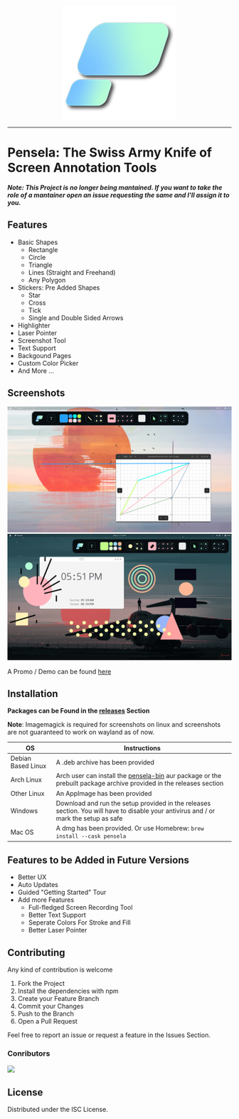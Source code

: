 <p align="center">
<img src="./assets/logo.png">
</p>

---

# Pensela: The Swiss Army Knife of Screen Annotation Tools

***Note: This Project is no longer being mantained. If you want to take the role of a mantainer open an issue requesting the same and I'll assign it to you.***

## Features

-   Basic Shapes
    -   Rectangle
    -   Circle
    -   Triangle
    -   Lines (Straight and Freehand)
    -   Any Polygon
-   Stickers: Pre Added Shapes
    -   Star
    -   Cross
    -   Tick
    -   Single and Double Sided Arrows
-   Highlighter
-   Laser Pointer
-   Screenshot Tool
-   Text Support
-   Backgound Pages
-   Custom Color Picker &nbsp;
-   And More ...

## Screenshots

![Screenshot](./assets/screenshot2.png)
![Screenshot](./assets/screenshot1.png)

A Promo / Demo can be found [here](https://youtu.be/OzpgCw24ut8)

## Installation

**Packages can be Found in the [releases](https://github.com/weiameili/Pensela/releases) Section**

**Note**: Imagemagick is required for screenshots on linux and screenshots are not guaranteed to work on wayland as of now.

| OS                 | Instructions                                                                                                                                                          |
| ------------------ | --------------------------------------------------------------------------------------------------------------------------------------------------------------------- |
| Debian Based Linux | A .deb archive has been provided                                                                                                                                      |
| Arch Linux         | Arch user can install the [pensela-bin](https://aur.archlinux.org/packages/pensela-bin/) aur package or the prebuilt package archive provided in the releases section |
| Other Linux        | An AppImage has been provided                                                                                                                                         |
| Windows            | Download and run the setup provided in the releases section. You will have to disable your antivirus and / or mark the setup as safe                                  |
| Mac OS             | A dmg has been provided. Or use Homebrew: `brew install --cask pensela`                                                                                               |

## Features to be Added in Future Versions

-   Better UX
-   Auto Updates
-   Guided "Getting Started" Tour
-   Add more Features
    -   Full-fledged Screen Recording Tool
    -   Better Text Support
    -   Seperate Colors For Stroke and Fill
    -   Better Laser Pointer

## Contributing

Any kind of contribution is welcome

1. Fork the Project
2. Install the dependencies with npm
3. Create your Feature Branch
4. Commit your Changes
5. Push to the Branch
6. Open a Pull Request

Feel free to report an issue or request a feature in the Issues Section.

### Conributors

<a href="https://github.com/weiameili/pensela/graphs/contributors">
  <img src="https://contrib.rocks/image?repo=weiameili/pensela" />
</a>

## License

Distributed under the ISC License.
